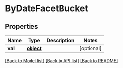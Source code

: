 # ByDateFacetBucket

## Properties
Name | Type | Description | Notes
------------ | ------------- | ------------- | -------------
**val** | [**object**](.md) |  | [optional] 

[[Back to Model list]](../README.md#documentation-for-models) [[Back to API list]](../README.md#documentation-for-api-endpoints) [[Back to README]](../README.md)


